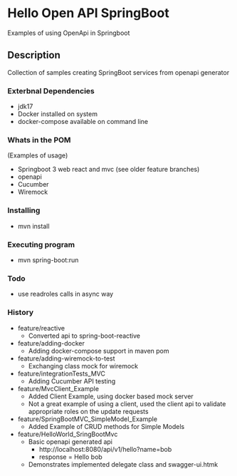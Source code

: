 # Hello Open API SpringBoot 

Examples of using OpenApi in Springboot

## Description
Collection of samples creating SpringBoot services from openapi generator

### Exterbnal Dependencies
* jdk17
* Docker installed on system
* docker-compose available on command line

### Whats in the POM
(Examples of usage)
* Springboot 3 web react and mvc (see older feature branches)
* openapi
* Cucumber
* Wiremock

### Installing
* mvn install

### Executing program
* mvn spring-boot:run

### Todo
* use readroles calls in async way  

### History
* feature/reactive
  * Converted api to spring-boot-reactive
* feature/adding-docker
  * Adding docker-compose support in maven pom
 * feature/adding-wiremock-to-test
   * Exchanging class mock for wiremock
* feature/integrationTests_MVC
  * Adding Cucumber API testing
* feature/MvcClient_Example
  * Added Client Example, using docker based mock server
  * Not a great example of using a client, used the client api to validate appropriate roles on the update requests
* feature/SpringBootMVC_SimpleModel_Example
  * Added Example of CRUD methods for Simple Models
* feature/HelloWorld_SringBootMvc
  * Basic openapi generated api
    * http://localhost:8080/api/v1/hello?name=bob
    * response = Hello bob
  * Demonstrates implemented delegate class and swagger-ui.htmk

